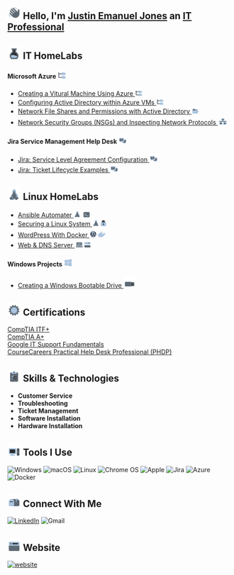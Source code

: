 ## <img src="/Images/Hello.png"  width="30" height="30"> Hello, I'm [Justin Emanuel Jones](https://www.linkedin.com/in/itzemanuelj) an [IT Professional](https://itzemanuelj.com/)

## <img src="/Images/Labs.png"  width="30" height="30"> IT HomeLabs

#### Microsoft Azure <img src="/Images/AD.png"  width="20" height="20"> 
- [Creating a Vitural Machine Using Azure <img src="/Images/AD.png"  width="17" height="17">](https://github.com/itzemanuelj/Creating-a-Virtual-Machine-Using-Azure)
- [Configuring Active Directory within Azure VMs <img src="/Images/AD.png"  width="17" height="17">
](https://github.com/itzemanuelj/Configuring-Active-Directory-within-Azure-VMs)
- [Network File Shares and Permissions with Active Directory <img src="/Images/NFS.png"  width="17" height="17">](https://github.com/itzemanuelj/-Network-File-Shares-and-Permissions-with-Active-Directory)
- [Network Security Groups (NSGs) and Inspecting Network Protocols <img src="/Images/NSG.png"  width="22" height="22">
](https://github.com/itzemanuelj/Network-Security-Groups-NSGs-and-Inspecting-Network-Protocols)


#### Jira Service Management Help Desk <img src="/Images/osTicket.png"  width="20" height="20">
- [Jira: Service Level Agreement Configuration <img src="/Images/osTicket.png"  width="20" height="20">
](https://github.com/itzemanuelj/Jira-Service-Level-Agreement-Configuration)
- [Jira: Ticket Lifecycle Examples <img src="/Images/osTicket.png"  width="20" height="20">
 ](https://github.com/itzemanuelj/Jira-Ticket-Lifecycle-Examples)

## <img src="/Images/Linux.png"  width="30" height="30"> Linux HomeLabs 
- [Ansible Automater ](https://github.com/itzemanuelj/Ansible-Automater) <img src="/Images/Linux.png"  width="17" height="17"> <img src="/Images/Terminal.png"  width="17" height="17">
- [Securing a Linux System ](https://github.com/itzemanuelj/Securing-and-Hardening-a-Linux-System) <img src="/Images/Linux.png"  width="17" height="17"><img src="/Images/Lock.png"  width="17" height="17">
- [WordPress With Docker  ](https://github.com/itzemanuelj/WordPress-With-Docker) <img src="/Images/WordPress.png"  width="17" height="17"><img src="/Images/Docker.png"  width="22" height="22">
- [Web & DNS Server  ](https://github.com/itzemanuelj/Web-DNS-Server) <img src="/Images/Web.png"  width="20" height="20"><img src="/Images/Server.png"  width="17" height="17">


#### Windows Projects <img src="/Images/Windows.png"  width="20" height="20">
- [Creating a Windows Bootable Drive <img src="/Images/Flashdrive.png"  width="27" height="27">](https://github.com/itzemanuelj/Creating-a-Windows-Bootable-Drive)


## <img  src="/Images/Certs.png" width="30" height="30"> Certifications
[CompTIA ITF+](https://www.certmetrics.com/comptia/public/verification.aspx?code=NQDDM4V82Q9PV0KK) \
[CompTIA A+](https://link-url-here.org)\
[Google IT Support Fundamentals](https://www.coursera.org/account/accomplishments/professional-cert/GEGADS6KWKX5?utm_source=ln&utm_medium=certificate&utm_content=cert_image&utm_campaign=sharing_cta&utm_product=prof)\
[CourseCareers Practical Help Desk Professional (PHDP)](https://)

## <img src="/Images/Skills.png"  width="30" height="30"> Skills & Technologies
- **Customer Service**
- **Troubleshooting**
- **Ticket Management**
- **Software Installation**
- **Hardware Installation**


## <img src="/Images//ToolsIcon.png"  width="30" height="30"> Tools I Use
![Windows](https://img.shields.io/badge/Windows-0078D6?style=for-the-badge&logo=windows&logoColor=white)
![macOS](https://img.shields.io/badge/mac%20os-000000?style=for-the-badge&logo=macos&logoColor=F0F0F0)
![Linux](https://img.shields.io/badge/Linux-FCC624?style=for-the-badge&logo=linux&logoColor=black)
![Chrome OS](https://img.shields.io/badge/chrome%20os-3d89fc?style=for-the-badge&logo=google%20chrome&logoColor=white)
![Apple](https://img.shields.io/badge/Apple-%23000000.svg?style=for-the-badge&logo=apple&logoColor=white)
![Jira](https://img.shields.io/badge/jira-%230A0FFF.svg?style=for-the-badge&logo=jira&logoColor=white)
![Azure](https://img.shields.io/badge/azure-%230072C6.svg?style=for-the-badge&logo=azure-devops&logoColor=white)
![Docker](https://img.shields.io/badge/docker-%230db7ed.svg?style=for-the-badge&logo=docker&logoColor=white)


## <img src="/Images/ContactIcon.png"  width="30" height="30"> Connect With Me

[![LinkedIn](https://img.shields.io/badge/linkedin-%230077B5.svg?style=for-the-badge&logo=linkedin&logoColor=white)](https://www.linkedin.com/in/itzemanuelj/)
![Gmail](https://img.shields.io/badge/Gmail-D14836?style=for-the-badge&logo=gmail&logoColor=white)


## <img src="/Images/WebsiteBlogIcon.png"  width="30" height="30"> Website
[![website](https://img.shields.io/badge/itzemanuelj\.com-2F5267?style=for-the-badge&logo=windows&logoColor=white)](https://itzemanuelj.com/)


<!-- Proudly created with GPRM ( https://gprm.itsvg.in ) -->
